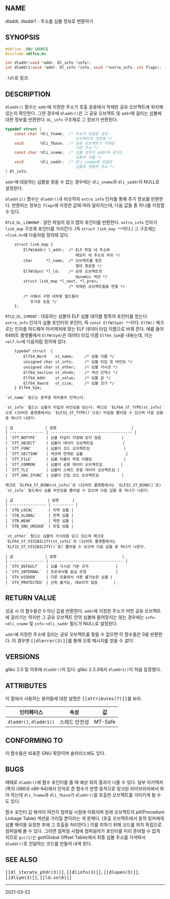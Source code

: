 ## NAME

dladdr, dladdr1 - 주소를 심볼 정보로 변환하기

## SYNOPSIS

```c
#define _GNU_SOURCE
#include <dlfcn.h>

int dladdr(void *addr, Dl_info *info);
int dladdr1(void *addr, Dl_info *info, void **extra_info, int flags);
```

`-ldl`로 링크.

## DESCRIPTION

`dladdr()` 함수는 `addr`에 지정한 주소가 호출 응용에서 적재한 공유 오브젝트에 위치해 있는지 확인한다. 그런 경우에 `dladdr()`은 그 공유 오브젝트 및 `addr`에 걸리는 심볼에 대한 정보를 반환한다. `DL_info` 구조체로 그 정보가 반환된다.

```c
typedef struct {
    const char *dli_fname;  /* 주소가 포함된 공유
                               오브젝트의 경로명 */
    void       *dli_fbase;  /* 공유 오브젝트가 적재된
                               기준 주소 */
    const char *dli_sname;  /* 심볼 정의가 addr에 걸리는
                               심볼의 이름 */
    void       *dli_saddr;  /* dli_sname에 언급된
                               심볼의 정확한 주소 */
} Dl_info;
```

`addr`에 대응하는 심볼을 찾을 수 없는 경우에는 `dli_sname`과 `dli_saddr`이 NULL로 설정된다.

`dladdr1()` 함수는 `dladdr()`과 비슷하되 `extra_info` 인자를 통해 추가 정보를 반환한다. 반환되는 정보는 `flags`에 지정한 값에 따라 달라지는데, 다음 값들 중 하나를 지정할 수 있다.

`RTLD_DL_LINKMAP`
:   걸린 파일의 링크 맵의 포인터를 반환한다. `extra_info` 인자가 `link_map` 구조체 포인터를 가리킨다. (즉 `struct link_map **`이다.) 그 구조체는 `<link.h>`에 다음처럼 정의돼 있다.

        struct link_map {
            ElfW(Addr) l_addr;  /* ELF 파일 내 주소와
                                   메모리 내 주소의 차이 */
            char      *l_name;  /* 오브젝트를 찾은
                                   절대 경로명 */
            ElfW(Dyn) *l_ld;    /* 공유 오브젝트의
                                   dynamic 섹션 */
            struct link_map *l_next, *l_prev;
                                /* 적재된 오브젝트들을 연결 */

            /* 더해서 구현 내부용 필드들이
               추가로 있음 */
        };

`RTLD_DL_SYMENT`
:   대응하는 심볼의 ELF 심볼 테이블 항목의 포인터를 얻는다. `extra_info` 인자가 심볼 포인터의 포인터, 즉 `const ElfW(Sym) **`이다. `ElfW()` 매크로는 인자를 하드웨어 아키텍처에 맞는 ELF 데이터 타입 이름으로 바꿔 준다. 예를 들어 64비트 플랫폼에서 `ElfW(Sym)`은 데이터 타입 이름 `Elf64_Sym`을 내놓는데, 이는 `<elf.h>`에 다음처럼 정의돼 있다.

        typedef struct  {
            Elf64_Word    st_name;     /* 심볼 이름 */
            unsigned char st_info;     /* 심볼 타입 및 바인딩 */
            unsigned char st_other;    /* 심볼 가시성 */
            Elf64_Section st_shndx;    /* 섹션 인덱스 */
            Elf64_Addr    st_value;    /* 심볼 값 */
            Elf64_Xword   st_size;     /* 심볼 크기 */
        } Elf64_Sym;

    `st_name` 필드는 문자열 테이블의 인덱스다.

    `st_info` 필드는 심볼의 타입과 바인딩을 담는다. 매크로 `ELF64_ST_TYPE(st_info)`으로 (32비트 플랫폼에서는 `ELF32_ST_TYPE()`으로) 타입을 뽑아낼 수 있으며 다음 값들 중 하나가 나온다.

    | 값              | 설명                                 |
    | --------------- | ------------------------------------ |
    | `STT_NOTYPE`    | 심볼 타입이 지정돼 있지 않음         |
    | `STT_OBJECT`    | 심볼이 데이터 오브젝트임             |
    | `STT_FUNC`      | 심볼이 코드 오브젝트임               |
    | `STT_SECTION`   | 섹션에 연계된 심볼                   |
    | `STT_FILE`      | 심볼 이름이 파일 이름임              |
    | `STT_COMMON`    | 심볼이 공용 데이터 오브젝트임        |
    | `STT_TLS`       | 심볼이 스레드 로컬 데이터 오브젝트임 |
    | `STT_GNU_IFUNC` | 심볼이 간접 코드 오브젝트임          |

    매크로 `ELF64_ST_BIND(st_info)`로 (32비트 플랫폼에서는 `ELF32_ST_BIND()`로) `st_info` 필드에서 심볼 바인딩을 뽑아낼 수 있으며 다음 값들 중 하나가 나온다.

    | 값               | 설명      |
    | ---------------- | --------- |
    | `STB_LOCAL`      | 지역 심볼 |
    | `STB_GLOBAL`     | 전역 심볼 |
    | `STB_WEAK`       | 약한 심볼 |
    | `STB_GNU_UNIQUE` | 유일 심볼 |

    `st_other` 필드는 심볼의 가시성을 담고 있는데 매크로 `ELF64_ST_VISIBILITY(st_info)`로 (32비트 플랫폼에서는 `ELF32_ST_VISIBILITY()`로) 뽑아낼 수 있으며 다음 값들 중 하나가 나온다.

    | 값              | 설명                             |
    | --------------- | -------------------------------- |
    | `STV_DEFAULT`   | 심볼 가시성 기본 규칙            |
    | `STV_INTERNAL`  | 프로세서별 숨김 유형             |
    | `STV_HIDDEN`    | 다른 모듈에서 사용 불가능한 심볼 |
    | `STV_PROTECTED` | 선취 불가능, 내보이지 않음       |

## RETURN VALUE

성공 시 이 함수들은 0 아닌 값을 반환한다. `addr`에 지정한 주소가 어떤 공유 오브젝트에 걸리기는 하지만 그 공유 오브젝트 안의 심볼에 들어맞지는 않는 경우에는 `info->dli_sname` 및 `info->dli_saddr` 필드가 NULL로 설정된다.

`addr`에 지정한 주소에 걸리는 공유 오브젝트를 찾을 수 없으면 이 함수들은 0을 반환한다. 이 경우엔 <tt>[[dlerror(3)]]</tt>를 통해 오류 메시지를 얻을 수 *없다*.

## VERSIONS

glibc 2.0 및 이후에 `dladdr()`이 있다. glibc 2.3.3에서 `dladdr1()`이 처음 등장했다.

## ATTRIBUTES

이 절에서 사용하는 용어들에 대한 설명은 <tt>[[attributes(7)]]</tt>를 보라.

| 인터페이스 | 속성 | 값 |
| --- | --- | --- |
| `dladdr()`, `dladdr1()` | 스레드 안전성 | MT-Safe |

## CONFORMING TO

이 함수들은 비표준 GNU 확장이며 솔라리스에도 있다.

## BUGS

때때로 `dladdr()`에 함수 포인터를 줄 때 예상 외의 결과가 나올 수 있다. 일부 아키텍처(특히 i386과 x86-64)에서 인자로 준 함수가 분명 동적으로 링크된 라이브러리에서 와야 하는데 `dli_fname`과 `dli_fbase`가 `dladdr()`을 호출한 오브젝트를 가리키게 될 수도 있다.

함수 포인터 값 해석이 여전히 컴파일 시점에 이뤄지며 원래 오브젝트의 *plt*(Procedure Linkage Table) 섹션을 가리킬 뿐이라는 게 문제다. (호출 오브젝트에서 동적 링커에게 심볼 해석을 요청한 후에 그 호출을 처리한다.) 이를 피하기 위해 코드를 위치 독립으로 컴파일해 볼 수 있다. 그러면 컴파일 시점에 컴파일러가 포인터를 미리 준비할 수 없게 되므로 `gcc(1)`는 *got*(Global Offset Table)에서 최종 심볼 주소를 가져와서 `dladdr()`로 전달하는 코드를 만들어 내게 된다.

## SEE ALSO

<tt>[[dl_iterate_phdr(3)]]</tt>, <tt>[[dlinfo(3)]]</tt>, <tt>[[dlopen(3)]]</tt>, <tt>[[dlsym(3)]]</tt>, <tt>[[ld.so(8)]]</tt>

----

2021-03-22
